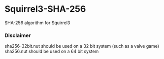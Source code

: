 # Squirrel3-SHA-256
SHA-256 algorithm for Squirrel3

### Disclaimer
sha256-32bit.nut should be used on a 32 bit system (such as a valve game)
sha256.nut should be used on a 64 bit system
